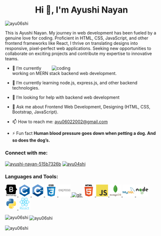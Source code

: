 <h1 align="center">Hi 👋, I'm Ayushi Nayan</h1>
<p align="left"> <img src="https://komarev.com/ghpvc/?username=ayu06shi&label=Profile%20views&color=0e75b6&style=flat" alt="ayu06shi" /> </p>
This is Ayushi Nayan. My journey in web development has been fueled by a genuine love for coding. Proficient in HTML, CSS, JavaScript, and other frontend frameworks like React, I thrive on translating designs into responsive, pixel-perfect web applications. Seeking new opportunities to collaborate on exciting projects and contribute my expertise to innovative teams.


<img align="right" alt="coding" width="350" src="https://user-images.githubusercontent.com/53329034/123502306-0fcdfc80-d669-11eb-87e4-d24cccfbbd00.gif"></img>

- 🔭 I’m currently working on MERN stack backend web development.
- 🌱 I’m currently learning node.js, express.js, and other backend technologies.
- 🤔 I’m looking for help with backend web development
- 💬 Ask me about Frontend Web Development, Designing (HTML, CSS, Bootstrap, JavaScript).
- 📫 How to reach me: ayu06022002@gmail.com

- ⚡ Fun fact **Human blood pressure goes down when petting a dog. And so does the dog’s.**

<h3 align="left">Connect with me:</h3>
<p align="left">
<a href="https://linkedin.com/in/ayushi-nayan-515b7326b" target="blank"><img align="center" src="https://raw.githubusercontent.com/rahuldkjain/github-profile-readme-generator/master/src/images/icons/Social/linked-in-alt.svg" alt="ayushi-nayan-515b7326b" height="30" width="40" /></a>
<a href="https://instagram.com/ayu04shi" target="blank"><img align="center" src="https://raw.githubusercontent.com/rahuldkjain/github-profile-readme-generator/master/src/images/icons/Social/instagram.svg" alt="ayu04shi" height="30" width="40" /></a>
</p>

<h3 align="left">Languages and Tools:</h3>
<p align="left"> <a href="https://getbootstrap.com" target="_blank" rel="noreferrer"> <img src="https://raw.githubusercontent.com/devicons/devicon/master/icons/bootstrap/bootstrap-plain-wordmark.svg" alt="bootstrap" width="40" height="40"/> </a> <a href="https://www.cprogramming.com/" target="_blank" rel="noreferrer"> <img src="https://raw.githubusercontent.com/devicons/devicon/master/icons/c/c-original.svg" alt="c" width="40" height="40"/> </a> <a href="https://www.w3schools.com/cpp/" target="_blank" rel="noreferrer"> <img src="https://raw.githubusercontent.com/devicons/devicon/master/icons/cplusplus/cplusplus-original.svg" alt="cplusplus" width="40" height="40"/> </a> <a href="https://www.w3schools.com/css/" target="_blank" rel="noreferrer"> <img src="https://raw.githubusercontent.com/devicons/devicon/master/icons/css3/css3-original-wordmark.svg" alt="css3" width="40" height="40"/> </a> <a href="https://expressjs.com" target="_blank" rel="noreferrer"> <img src="https://raw.githubusercontent.com/devicons/devicon/master/icons/express/express-original-wordmark.svg" alt="express" width="40" height="40"/> </a> <a href="https://git-scm.com/" target="_blank" rel="noreferrer"> <img src="https://www.vectorlogo.zone/logos/git-scm/git-scm-icon.svg" alt="git" width="40" height="40"/> </a> <a href="https://www.w3.org/html/" target="_blank" rel="noreferrer"> <img src="https://raw.githubusercontent.com/devicons/devicon/master/icons/html5/html5-original-wordmark.svg" alt="html5" width="40" height="40"/> </a> <a href="https://developer.mozilla.org/en-US/docs/Web/JavaScript" target="_blank" rel="noreferrer"> <img src="https://raw.githubusercontent.com/devicons/devicon/master/icons/javascript/javascript-original.svg" alt="javascript" width="40" height="40"/> </a> <a href="https://www.mongodb.com/" target="_blank" rel="noreferrer"> <img src="https://raw.githubusercontent.com/devicons/devicon/master/icons/mongodb/mongodb-original-wordmark.svg" alt="mongodb" width="40" height="40"/> </a> <a href="https://www.mysql.com/" target="_blank" rel="noreferrer"> <img src="https://raw.githubusercontent.com/devicons/devicon/master/icons/mysql/mysql-original-wordmark.svg" alt="mysql" width="40" height="40"/> </a> <a href="https://nodejs.org" target="_blank" rel="noreferrer"> <img src="https://raw.githubusercontent.com/devicons/devicon/master/icons/nodejs/nodejs-original-wordmark.svg" alt="nodejs" width="40" height="40"/> </a> <a href="https://www.python.org" target="_blank" rel="noreferrer"> <img src="https://raw.githubusercontent.com/devicons/devicon/master/icons/python/python-original.svg" alt="python" width="40" height="40"/> </a> <a href="https://reactjs.org/" target="_blank" rel="noreferrer"> <img src="https://raw.githubusercontent.com/devicons/devicon/master/icons/react/react-original-wordmark.svg" alt="react" width="40" height="40"/> </a> </p>

<p><img align="left" src="https://github-readme-stats.vercel.app/api/top-langs?username=ayu06shi&show_icons=true&locale=en&layout=compact" alt="ayu06shi" /></p>

<p>&nbsp;<img align="center" src="https://github-readme-stats.vercel.app/api?username=ayu06shi&show_icons=true&locale=en" alt="ayu06shi" /></p>

<p><img align="center" src="https://github-readme-streak-stats.herokuapp.com/?user=ayu06shi&" alt="ayu06shi" /></p>
